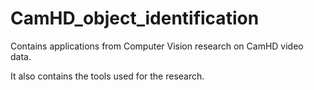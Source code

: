 # CamHD_object_identification

Contains applications from Computer Vision research on CamHD video data.

It also contains the tools used for the research.
